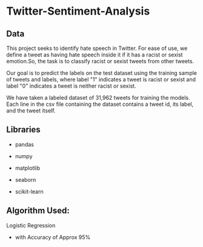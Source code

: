 # Twitter-Sentiment-Analysis

## Data

This project seeks to identify hate speech in Twitter. For ease of use, we define a tweet as having hate speech inside it if it has a racist or sexist emotion.So, the task is to classify racist or sexist tweets from other tweets.

Our goal is to predict the labels on the test dataset using the training sample of tweets and labels, where label "1" indicates a tweet is racist or sexist and label "0" indicates a tweet is neither racist or sexist.

We have taken a labeled dataset of 31,962 tweets for training the models. Each line in the csv file containing the dataset contains a tweet id, its label, and the tweet itself.

## Libraries

- pandas

- numpy

- matplotlib

- seaborn

- scikit-learn

## Algorithm Used:

Logistic Regression
 
 - with Accuracy of Approx 95%
